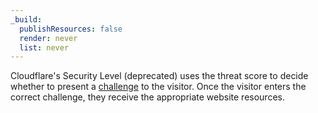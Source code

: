 ```yaml
---
_build:
  publishResources: false
  render: never
  list: never
---
```


Cloudflare's Security Level (deprecated) uses the threat score to decide whether to present a [challenge](/waf/reference/cloudflare-challenges/) to the visitor. Once the visitor enters the correct challenge, they receive the appropriate website resources.